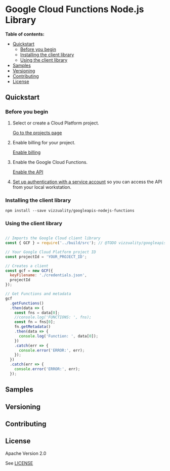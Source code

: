 # Google Cloud Functions Node.js Library

**Table of contents:**

* [Quickstart](#quickstart)
  * [Before you begin](#before-you-begin)
  * [Installing the client library](#installing-the-client-library)
  * [Using the client library](#using-the-client-library)
* [Samples](#samples)
* [Versioning](#versioning)
* [Contributing](#contributing)
* [License](#license)

## Quickstart

### Before you begin

1.  Select or create a Cloud Platform project.

    [Go to the projects page][projects]

1.  Enable billing for your project.

    [Enable billing][billing]

1.  Enable the Google Cloud Functions.

    [Enable the API][enable_api]

1.  [Set up authentication with a service account][auth] so you can access the
    API from your local workstation.

[projects]: https://console.cloud.google.com/project
[billing]: https://support.google.com/cloud/answer/6293499#enable-billing
[enable_api]: https://console.cloud.google.com/flows/enableapi?apiid=cloudfunctions.googleapis.com
[auth]: https://cloud.google.com/docs/authentication/getting-started

### Installing the client library

    npm install --save vizzuality/googleapis-nodejs-functions

### Using the client library

```javascript

// Imports the Google Cloud client library
const { GCF } = require('../build/src'); // @TODO vizzuality/googleapis-nodejs-functions

// Your Google Cloud Platform project ID
const projectId = 'YOUR_PROJECT_ID';

// Creates a client
const gcf = new GCF({
  keyFilename: './credentials.json',
  projectId
});

// Get Functions and metadata
gcf
  .getFunctions()
  .then(data => {
    const fns = data[0];
    //console.log('FUNCTIONS: ', fns);
    const fn = fns[0];
    fn.getMetadata()
    .then(data => {
      console.log('Function: ', data[0]);
    })
    .catch(err => {
      console.error('ERROR:', err);
    });
  })
  .catch(err => {
    console.error('ERROR:', err);
  });
```

## Samples


## Versioning


## Contributing


## License

Apache Version 2.0

See [LICENSE](LICENSE)
